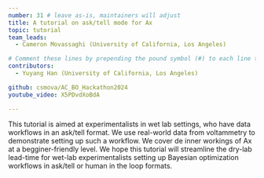 ```yaml
---
number: 31 # leave as-is, maintainers will adjust
title: A tutorial on ask/tell mode for Ax 
topic: tutorial
team_leads:
  - Cameron Movassaghi (University of California, Los Angeles)

# Comment these lines by prepending the pound symbol (#) to each line to hide these elements
contributors:
  - Yuyang Han (University of California, Los Angeles)

github: csmova/AC_BO_Hackathon2024
youtube_video: X5PDvdXoBdA

---
```


This tutorial is aimed at experimentalists in wet lab settings, who have data workflows in an ask/tell format. We  use real-world data from voltammetry to demonstrate setting up such a workflow. We cover de inner workings of Ax at a begginer-friendly level. We hope this tutorial will streamline the dry-lab lead-time for wet-lab experimentalists setting up Bayesian optimization workflows in ask/tell or human in the loop formats.
